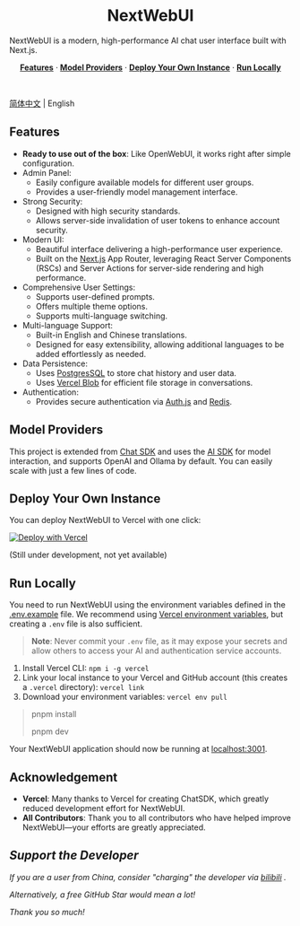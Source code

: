 <h1 align="center">NextWebUI</h1>

NextWebUI is a modern, high-performance AI chat user interface built with Next.js.

<p align="center"> <a href="#features"><strong>Features</strong></a> · <a href="#model-providers"><strong>Model Providers</strong></a> · <a href="#deploy-your-own-instance"><strong>Deploy Your Own Instance</strong></a> · <a href="#run-locally"><strong>Run Locally</strong></a> </p> <br/>

[简体中文](./README_zh.md) | English

## Features

- **Ready to use out of the box**: Like OpenWebUI, it works right after simple configuration.
- Admin Panel:
  - Easily configure available models for different user groups.
  - Provides a user-friendly model management interface.
- Strong Security:
  - Designed with high security standards.
  - Allows server-side invalidation of user tokens to enhance account security.
- Modern UI:
  - Beautiful interface delivering a high-performance user experience.
  - Built on the [Next.js](https://nextjs.org/) App Router, leveraging React Server Components (RSCs) and Server Actions for server-side rendering and high performance.
- Comprehensive User Settings:
  - Supports user-defined prompts.
  - Offers multiple theme options.
  - Supports multi-language switching.
- Multi-language Support:
  - Built-in English and Chinese translations.
  - Designed for easy extensibility, allowing additional languages to be added effortlessly as needed.
- Data Persistence:
  - Uses [PostgresSQL](https://www.postgresql.org/) to store chat history and user data.
  - Uses [Vercel Blob](https://vercel.com/storage/blob) for efficient file storage in conversations.
- Authentication:
  - Provides secure authentication via [Auth.js](https://authjs.dev/) and [Redis](https://redis.io/).

## Model Providers

This project is extended from [Chat SDK](https://chat-sdk.dev/) and uses the [AI SDK](https://sdk.vercel.ai/docs) for model interaction, and supports OpenAI and Ollama by default. You can easily scale with just a few lines of code.

## Deploy Your Own Instance

You can deploy NextWebUI to Vercel with one click:

[![Deploy with Vercel](https://vercel.com/button?x-oss-process=image/resize,m_mfit,w_320,h_320)](https://vercel.com/new/clone?repository-url=https%3A%2F%2Fgithub.com%2FAt87668%2FNextWebUI&env=AUTH_SECRET,BLOB_READ_WRITE_TOKEN,POSTGRES_URL,REDIS_URL,ADMIN_EMAIL&envDescription=You%20need%20to%20fill%20in%20these%20environment%20variables%20for%20the%20program%20to%20work.&envLink=https%3A%2F%2Fgithub.com%2FAt87668%2FNextWebUI%2Fblob%2Fmain%2F.env.example&project-name=nextwebui&repository-name=nextwebui-cloned)

(Still under development, not yet available)

## Run Locally

You need to run NextWebUI using the environment variables defined in the [.env.example](./.env.example) file. We recommend using [Vercel environment variables](https://vercel.com/docs/projects/environment-variables), but creating a `.env` file is also sufficient.

> **Note**: Never commit your `.env` file, as it may expose your secrets and allow others to access your AI and authentication service accounts. 

1. Install Vercel CLI: `npm i -g vercel`
2. Link your local instance to your Vercel and GitHub account (this creates a `.vercel` directory): `vercel link`
3. Download your environment variables: `vercel env pull`

> pnpm install
>
> pnpm dev

Your NextWebUI application should now be running at [localhost:3001](http://localhost:3001/).

## Acknowledgement
- **Vercel**: Many thanks to Vercel for creating ChatSDK, which greatly reduced development effort for NextWebUI.
- **All Contributors**: Thank you to all contributors who have helped improve NextWebUI—your efforts are greatly appreciated.

## *Support the Developer*
*If you are a user from China, consider "charging" the developer via [bilibili](https://space.bilibili.com/1098279072) .*

*Alternatively, a free GitHub Star would mean a lot!*

*Thank you so much!*